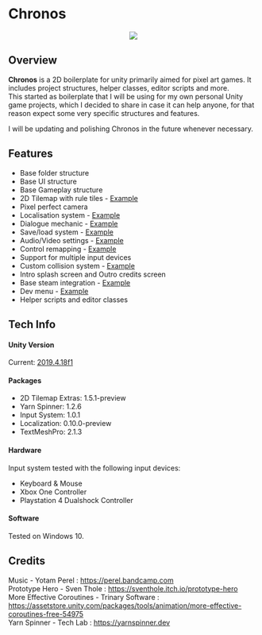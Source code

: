# Chronos
<p align="center">
  <img  src="https://i.imgur.com/821QDLu.png">
</p>

## Overview
**Chronos** is a 2D boilerplate for unity primarily aimed for pixel art games. It includes project structures, helper classes, editor scripts and more.<br>
This started as boilerplate that I will be using for my own personal Unity game projects, which I decided to share in case it can help anyone, for that reason expect some very specific structures and features.

I will be updating and polishing Chronos in the future whenever necessary.

## Features
- Base folder structure
- Base UI structure
- Base Gameplay structure
- 2D Tilemap with rule tiles - [Example]()
- Pixel perfect camera
- Localisation system - [Example]()
- Dialogue mechanic - [Example](https://i.imgur.com/7oToEPr.png)
- Save/load system - [Example]()
- Audio/Video settings - [Example](https://imgur.com/a/RJTiNkp)
- Control remapping - [Example]()
- Support for multiple input devices
- Custom collision system - [Example](https://i.imgur.com/Ok6wPA2.png)
- Intro splash screen and Outro credits screen
- Base steam integration - [Example](https://i.imgur.com/cxt6TCN.png)
- Dev menu - [Example](https://i.imgur.com/jLaPrz0.png)
- Helper scripts and editor classes

## Tech Info
#### Unity Version
Current: [2019.4.18f1](https://unity.com/releases/2019-lts)

#### Packages
- 2D Tilemap Extras: 1.5.1-preview
- Yarn Spinner: 1.2.6
- Input System: 1.0.1
- Localization: 0.10.0-preview
- TextMeshPro: 2.1.3

#### Hardware
Input system tested with the following input devices:
- Keyboard & Mouse
- Xbox One Controller
- Playstation 4 Dualshock Controller

#### Software
Tested on Windows 10.

## Credits
Music - Yotam Perel : https://perel.bandcamp.com<br>
Prototype Hero - Sven Thole : https://sventhole.itch.io/prototype-hero<br>
More Effective Coroutines - Trinary Software : https://assetstore.unity.com/packages/tools/animation/more-effective-coroutines-free-54975<br>
Yarn Spinner - Tech Lab : https://yarnspinner.dev<br>
